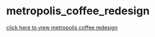 # metropolis_coffee_redesign

[click here to view metropolis coffee redesign](https://github.com/SCarrollKeene/metropolis_coffee_redesign)
